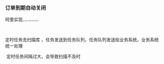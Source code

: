 ### 订单到期自动关闭

阿里实现<img src="https://leslieyedoc.oss-cn-shanghai.aliyuncs.com/img/20250909-131243-image-20250909131233236.png" alt="image-20250909131233236" style="zoom:25%;" />

​	



定时任务去扫描库 ，任务发送到任务队列，任务队列发送给业务系统，业务系统统一处理

​	定时任务间隔过大，会导致扫描不及时